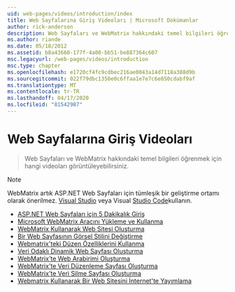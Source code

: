 ```yaml
---
uid: web-pages/videos/introduction/index
title: Web Sayfalarına Giriş Videoları | Microsoft Dokümanlar
author: rick-anderson
description: Web Sayfaları ve WebMatrix hakkındaki temel bilgileri öğrenmek için hangi videoları görüntüleyebilirsiniz.
ms.author: riande
ms.date: 05/18/2012
ms.assetid: b8a43660-177f-4a00-bb51-be887364c607
msc.legacyurl: /web-pages/videos/introduction
msc.type: chapter
ms.openlocfilehash: e1720cf4fc9cdbec216ae0043a14d7118a388d9b
ms.sourcegitcommit: 022f79dbc1350e0c6ffaa1e7e7c6e850cdabf9af
ms.translationtype: MT
ms.contentlocale: tr-TR
ms.lasthandoff: 04/17/2020
ms.locfileid: "81542987"
---
```

# <a name="introduction-to-web-pages-videos"></a>Web Sayfalarına Giriş Videoları

> Web Sayfaları ve WebMatrix hakkındaki temel bilgileri öğrenmek için hangi videoları görüntüleyebilirsiniz.

> [!NOTE] 
> WebMatrix artık ASP.NET Web Sayfaları için tümleşik bir geliştirme ortamı olarak önerilmez. [Visual Studio](xref:web-pages/overview/getting-started/program-asp-net-web-pages-in-visual-studio) veya Visual [Studio Code](https://code.visualstudio.com/)kullanın.

- [ASP.NET Web Sayfaları için 5 Dakikalık Giriş](5-minute-introduction-to-aspnet-web-pages.md)
- [Microsoft WebMatrix Aracını Yükleme ve Kullanma](install-and-use-the-microsoft-webmatrix-tool.md)
- [WebMatrix Kullanarak Web Sitesi Oluşturma](create-a-website-using-webmatrix.md)
- [Bir Web Sayfasının Görsel Stilini Değiştirme](change-the-visual-style-of-a-web-page.md)
- [Webmatrix'teki Düzen Özelliklerini Kullanma](use-the-layout-features-in-webmatrix.md)
- [Veri Odaklı Dinamik Web Sayfası Oluşturma](create-a-data-driven-dynamic-web-page.md)
- [WebMatrix’te Web Arabirimi Oluşturma](create-a-web-interface-in-webmatrix.md)
- [WebMatrix’te Veri Düzenleme Sayfası Oluşturma](create-an-edit-data-page-in-webmatrix.md)
- [WebMatrix’te Veri Silme Sayfası Oluşturma](create-a-delete-data-page-in-webmatrix.md)
- [Webmatrix Kullanarak Bir Web Sitesini İnternet'te Yayımlama](publish-a-website-to-the-internet-using-webmatrix.md)
